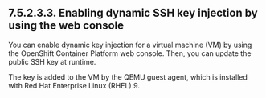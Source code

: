 ## 7.5.2.3.3. Enabling dynamic SSH key injection by using the web console

You can enable dynamic key injection for a virtual machine (VM) by using the OpenShift Container Platform web console. Then, you can update the public SSH key at runtime.

The key is added to the VM by the QEMU guest agent, which is installed with Red Hat Enterprise Linux (RHEL) 9.

